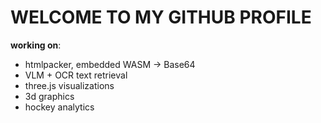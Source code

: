 # WELCOME TO MY GITHUB PROFILE

**working on**: 

- htmlpacker, embedded WASM -> Base64
- VLM + OCR text retrieval
- three.js visualizations
- 3d graphics
- hockey analytics


<!--
### Hi there 👋

I recently graduated with a degree in Computer Science, where I gained a solid understanding of C programming as part of my education. Now, I'm eager to expand my skills in full-stack software development. I specialize in designing tools that optimize concurrent processes.-->
<!--
**afnleaf/afnleaf** is a ✨ _special_ ✨ repository because its `README.md` (this file) appears on your GitHub profile.

Here are some ideas to get you started:

- 🔭 I’m currently working on ...
- 🌱 I’m currently learning ...
- 👯 I’m looking to collaborate on ...
- 🤔 I’m looking for help with ...
- 💬 Ask me about ...
- 📫 How to reach me: ...
- 😄 Pronouns: ...
- ⚡ Fun fact: ...
-->
